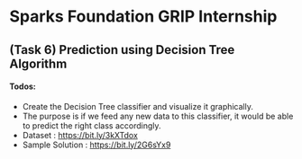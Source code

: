 # Sparks Foundation GRIP Internship
## (Task 6) Prediction using Decision Tree Algorithm

#### Todos:
- Create the Decision Tree classifier and visualize it graphically.
 - The purpose is if we feed any new data to this classifier, it would be able to predict the right class accordingly.
-  Dataset : https://bit.ly/3kXTdox
- Sample Solution : https://bit.ly/2G6sYx9

